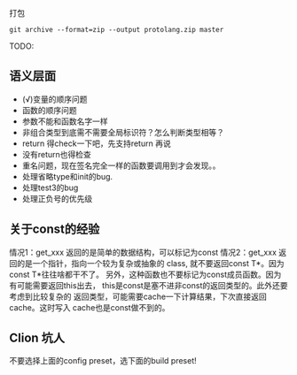 打包

```
git archive --format=zip --output protolang.zip master
```

TODO:

## 语义层面

- (√)变量的顺序问题
- 函数的顺序问题
- 参数不能和函数名字一样
- 非组合类型到底需不需要全局标识符？怎么判断类型相等？
- return 得check一下吧，先支持return 再说
- 没有return也得检查
- 重名问题，现在签名完全一样的函数要调用到才会发现。。
- 处理省略type和init的bug.
- 处理test3的bug
- 处理正负号的优先级


## 关于const的经验
情况1：get_xxx 返回的是简单的数据结构，可以标记为const
情况2：get_xxx 返回的是一个指针，指向一个较为复杂或抽象的 class,
就不要返回const T*。因为const T*往往啥都干不了。
另外，这种函数也不要标记为const成员函数。因为有可能需要返回this出去，
this是const是塞不进非const的返回类型的。此外还要考虑到比较复杂的
返回类型，可能需要cache一下计算结果，下次直接返回cache。这时写入
cache也是const做不到的。

## Clion 坑人

不要选择上面的config preset，选下面的build preset!